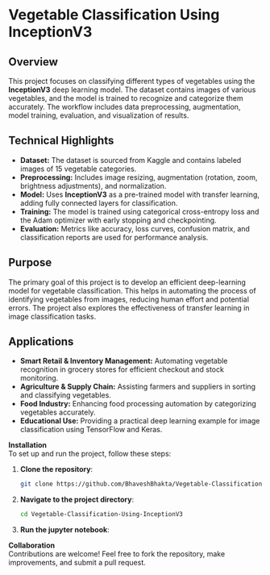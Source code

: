 # Vegetable Classification Using InceptionV3  

## Overview  
This project focuses on classifying different types of vegetables using the **InceptionV3** deep learning model. The dataset contains images of various vegetables, and the model is trained to recognize and categorize them accurately. The workflow includes data preprocessing, augmentation, model training, evaluation, and visualization of results.  

## Technical Highlights  
- **Dataset:** The dataset is sourced from Kaggle and contains labeled images of 15 vegetable categories.  
- **Preprocessing:** Includes image resizing, augmentation (rotation, zoom, brightness adjustments), and normalization.  
- **Model:** Uses **InceptionV3** as a pre-trained model with transfer learning, adding fully connected layers for classification.  
- **Training:** The model is trained using categorical cross-entropy loss and the Adam optimizer with early stopping and checkpointing.  
- **Evaluation:** Metrics like accuracy, loss curves, confusion matrix, and classification reports are used for performance analysis.  

## Purpose  
The primary goal of this project is to develop an efficient deep-learning model for vegetable classification. This helps in automating the process of identifying vegetables from images, reducing human effort and potential errors. The project also explores the effectiveness of transfer learning in image classification tasks.  

## Applications  
- **Smart Retail & Inventory Management:** Automating vegetable recognition in grocery stores for efficient checkout and stock monitoring.  
- **Agriculture & Supply Chain:** Assisting farmers and suppliers in sorting and classifying vegetables.  
- **Food Industry:** Enhancing food processing automation by categorizing vegetables accurately.  
- **Educational Use:** Providing a practical deep learning example for image classification using TensorFlow and Keras.

**Installation**  
To set up and run the project, follow these steps:
1. **Clone the repository**:
   ```bash
   git clone https://github.com/BhaveshBhakta/Vegetable-Classification-Using-InceptionV3.git
   ```
2. **Navigate to the project directory**:
   ```bash
   cd Vegetable-Classification-Using-InceptionV3
   ```
3. **Run the jupyter notebook**:

**Collaboration**  
Contributions are welcome! Feel free to fork the repository, make improvements, and submit a pull request.
